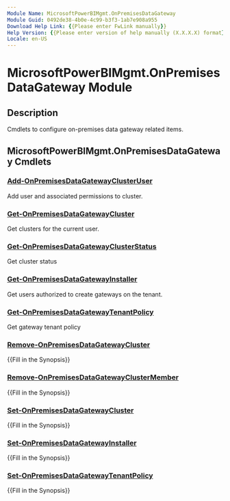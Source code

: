```yaml
---
Module Name: MicrosoftPowerBIMgmt.OnPremisesDataGateway
Module Guid: 0492de38-4b0e-4c99-b3f3-1ab7e908a955
Download Help Link: {{Please enter FwLink manually}}
Help Version: {{Please enter version of help manually (X.X.X.X) format}}
Locale: en-US
---
```


# MicrosoftPowerBIMgmt.OnPremisesDataGateway Module
## Description
Cmdlets to configure on-premises data gateway related items.

## MicrosoftPowerBIMgmt.OnPremisesDataGateway Cmdlets
### [Add-OnPremisesDataGatewayClusterUser](Add-OnPremisesDataGatewayClusterUser.md)
Add user and associated permissions to cluster.

### [Get-OnPremisesDataGatewayCluster](Get-OnPremisesDataGatewayCluster.md)
Get clusters for the current user.

### [Get-OnPremisesDataGatewayClusterStatus](Get-OnPremisesDataGatewayClusterStatus.md)
Get cluster status

### [Get-OnPremisesDataGatewayInstaller](Get-OnPremisesDataGatewayInstaller.md)
Get users authorized to create gateways on the tenant.

### [Get-OnPremisesDataGatewayTenantPolicy](Get-OnPremisesDataGatewayTenantPolicy.md)
Get gateway tenant policy

### [Remove-OnPremisesDataGatewayCluster](Remove-OnPremisesDataGatewayCluster.md)
{{Fill in the Synopsis}}

### [Remove-OnPremisesDataGatewayClusterMember](Remove-OnPremisesDataGatewayClusterMember.md)
{{Fill in the Synopsis}}

### [Set-OnPremisesDataGatewayCluster](Set-OnPremisesDataGatewayCluster.md)
{{Fill in the Synopsis}}

### [Set-OnPremisesDataGatewayInstaller](Set-OnPremisesDataGatewayInstaller.md)
{{Fill in the Synopsis}}

### [Set-OnPremisesDataGatewayTenantPolicy](Set-OnPremisesDataGatewayTenantPolicy.md)
{{Fill in the Synopsis}}

